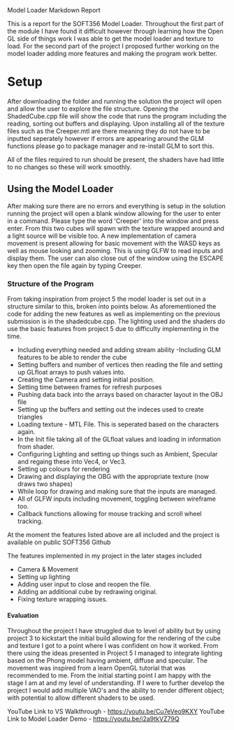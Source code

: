 Model Loader Markdown Report

This is a report for the SOFT356 Model Loader.
Throughout the first part of the module I have found it difficult however through learning how the Open GL side of things work I was able to get the model loader and texture to load. For the second part of the project I proposed further working on the model loader adding more features and making the program work better.

<h1> Setup </h1>

After downloading the folder and running the solution the project will open and allow the user to explore the file structure. Opening the ShadedCube.cpp file will show the code that runs the program including the reading, sorting out buffers and displaying.
Upon installing all of the texture files such as the Creeper.mtl are there meaning they do not have to be inputted seperately however if errors are appearing around the GLM functions please go to package manager and re-install GLM to sort this.

All of the files required to run should be present, the shaders have had little to no changes so these will work smoothly.

<h2> Using the Model Loader </h2>

After making sure there are no errors and everything is setup in the solution running the project will open a blank window allowing for the user to enter in a command. Please type the word 'Creeper' into the window and press enter. From this two cubes will spawn with the texture wrapped around and a light source will be visible too. A new implementation of camera movement is present allowing for basic movement with the WASD keys as well as mouse looking and zooming. This is using GLFW to read inputs and display them. The user can also close out of the window using the ESCAPE key then open the file again by typing Creeper.

<h3> Structure of the Program </h3>

From taking inspiration from project 5 the model loader is set out in a structure similar to this, broken into points below. 
As aforementioned the code for adding the new features as well as implementing on the previous submission is in the shadedcube.cpp. The lighting used and the shaders do use the basic features from project 5 due to difficulty implementing in the time.

- Including everything needed and adding stream ability
-Including GLM features to be able to render the cube
- Setting buffers and number of vertices then reading the file and setting up GLfloat arrays to push values into.
- Creating the Camera and setting initial position.
- Setting time between frames for refresh purposes
- Pushing data back into the arrays based on character layout in the OBJ file
- Setting up the buffers and setting out the indeces used to create triangles
- Loading texture - MTL File. This is seperated based on the characters again.
- In the Init file taking all of the GLfloat values and loading in information from shader.
- Configuring Lighting and setting up things such as Ambient, Specular and regaing these into Vec4, or Vec3.
- Setting up colours for rendering 
- Drawing and displaying the OBG with the appropriate texture (now draws two shapes)
- While loop for drawing and making sure that the inputs are managed.
- All of GLFW inputs including movement, toggling between wireframe too.
- Callback functions allowing for mouse tracking and scroll wheel tracking.

At the moment the features listed above are all included and the project is available on public SOFT356 Github


The features implemented in my project in the later stages included
- Camera & Movement
- Setting up lighting
- Adding user input to close and reopen the file.
- Adding an additional cube by redrawing original.
- Fixing texture wrapping issues.

<h4> Evaluation </h4>

Throughout the project I have struggled due to level of ability but by using project 3 to kickstart the initial build allowing for the rendering of the cube and texture I got to a point where I was confident on how it worked. From there using the ideas presented in Project 5 I managed to integrate lighting based on the Phong model having ambient, diffuse and specular. The movement was inspired from a learn OpenGL tutorial that was recommended to me. From the initial starting point I am happy with the stage I am at and my level of understanding. If I were to further develop the project I would add multiple VAO's and the ability to render different object; with potential to allow different shaders to be used.

YouTube Link to VS Walkthrough - https://youtu.be/Cu7eVeo9KXY
YouTube Link to Model Loader Demo - https://youtu.be/i2a9tkVZ79Q